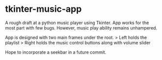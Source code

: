 # tkinter-music-app

A rough draft at a python music player using Tkinter. 
App works for the most part with few bugs. However, music play ability remains unhampered. 

App is designed with two main frames under the root. 
    > Left holds the playlist
    > Right holds the music control buttons along with volume slider

Hope to incorporate a seekbar in a future commit.
